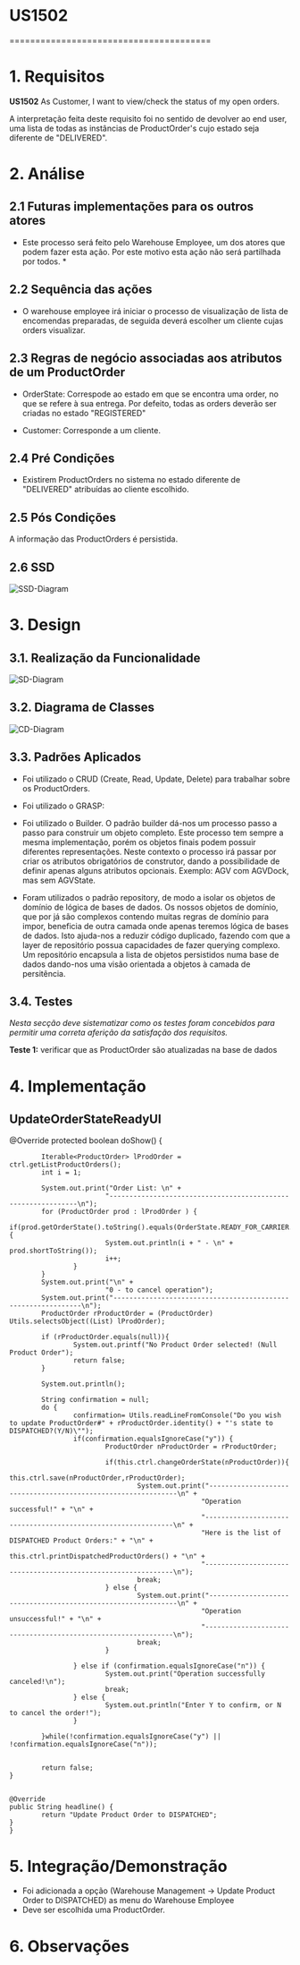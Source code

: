 # US1502
=======================================


# 1. Requisitos

**US1502** As Customer, I want to view/check the status of my open orders.

A interpretação feita deste requisito foi no sentido de devolver ao end user, uma lista de todas as instâncias de ProductOrder's cujo estado seja diferente de "DELIVERED".

# 2. Análise

## 2.1 Futuras implementações para os outros atores

* Este processo será feito pelo Warehouse Employee, um dos atores que podem fazer esta ação. Por este motivo esta ação não será partilhada por todos. *

## 2.2 Sequência das ações

* O warehouse employee irá iniciar o processo de visualização de lista de encomendas preparadas, de seguida deverá escolher um cliente cujas orders visualizar.

## 2.3 Regras de negócio associadas aos atributos de um ProductOrder

* OrderState: Correspode ao estado em que se encontra uma order, no que se refere à sua entrega. Por defeito, todas as orders deverão ser criadas no estado "REGISTERED"

* Customer: Corresponde a um cliente.

## 2.4 Pré Condições

* Existirem ProductOrders no sistema no estado diferente de "DELIVERED" atribuídas ao cliente escolhido.

## 2.5 Pós Condições

A informação das ProductOrders é persistida.

## 2.6 SSD

![SSD-Diagram](US1502_SSD.svg/)

# 3. Design

## 3.1. Realização da Funcionalidade

![SD-Diagram](US1502_SD.svg/)

## 3.2. Diagrama de Classes

![CD-Diagram](US1502_CD.svg/)

## 3.3. Padrões Aplicados

* Foi utilizado o CRUD (Create, Read, Update, Delete) para trabalhar sobre os ProductOrders.

* Foi utilizado o GRASP:

* Foi utilizado o Builder. O padrão builder dá-nos um processo passo a passo
para construir um objeto completo. Este processo tem sempre a mesma implementação, porém os objetos finais podem possuir
diferentes representações. Neste contexto o processo irá passar por criar os atributos obrigatórios de construtor, dando
a possibilidade de definir apenas alguns atributos opcionais. Exemplo: AGV com AGVDock, mas sem AGVState.

* Foram utilizados o padrão repository, de modo a isolar os objetos de domínio de lógica de bases de dados. Os nossos objetos
de domínio, que por já são complexos contendo muitas regras de domínio para impor, beneficia de outra camada onde apenas
teremos lógica de bases de dados. Isto ajuda-nos a reduzir código duplicado, fazendo com que a layer de repositório
possua capacidades de fazer querying complexo. Um repositório encapsula a lista de objetos persistidos numa base de dados
dando-nos uma visão orientada a objetos à camada de persitência.


## 3.4. Testes
*Nesta secção deve sistematizar como os testes foram concebidos para permitir uma correta aferição da satisfação dos requisitos.*

**Teste 1:** verificar que as ProductOrder são atualizadas na base de dados

# 4. Implementação

## UpdateOrderStateReadyUI

@Override
	protected boolean doShow() {

			Iterable<ProductOrder> lProdOrder = ctrl.getListProductOrders();
			int i = 1;

			System.out.print("Order List: \n" +
							"--------------------------------------------------------------\n");
			for (ProductOrder prod : lProdOrder ) {
					if(prod.getOrderState().toString().equals(OrderState.READY_FOR_CARRIER.toString())){
							System.out.println(i + " - \n" + prod.shortToString());
							i++;
					}
			}
			System.out.print("\n" +
							"0 - to cancel operation");
			System.out.print("--------------------------------------------------------------\n");
			ProductOrder rProductOrder = (ProductOrder) Utils.selectsObject((List) lProdOrder);

			if (rProductOrder.equals(null)){
					System.out.printf("No Product Order selected! (Null Product Order");
					return false;
			}

			System.out.println();

			String confirmation = null;
			do {
					confirmation= Utils.readLineFromConsole("Do you wish to update ProductOrder#" + rProductOrder.identity() + "'s state to DISPATCHED?(Y/N)\"");
					if(confirmation.equalsIgnoreCase("y")) {
							ProductOrder nProductOrder = rProductOrder;

							if(this.ctrl.changeOrderState(nProductOrder)){
									this.ctrl.save(nProductOrder,rProductOrder);
									System.out.print("--------------------------------------------------------------\n" +
													"Operation successful!" + "\n" +
													"--------------------------------------------------------------\n" +
													"Here is the list of DISPATCHED Product Orders:" + "\n" +
													this.ctrl.printDispatchedProductOrders() + "\n" +
													"--------------------------------------------------------------\n");
									break;
							} else {
									System.out.print("--------------------------------------------------------------\n" +
													"Operation unsuccessful!" + "\n" +
													"--------------------------------------------------------------\n");
									break;
							}

					} else if (confirmation.equalsIgnoreCase("n")) {
							System.out.print("Operation successfully canceled!\n");
							break;
					} else {
							System.out.println("Enter Y to confirm, or N to cancel the order!");
					}

			}while(!confirmation.equalsIgnoreCase("y") || !confirmation.equalsIgnoreCase("n"));


			return false;
	}


	@Override
	public String headline() {
			return "Update Product Order to DISPATCHED";
	}
	}


# 5. Integração/Demonstração

- Foi adicionada a opção (Warehouse Management -> Update Product Order to DISPATCHED) as menu do Warehouse Employee
- Deve ser escolhida uma ProductOrder.

# 6. Observações
